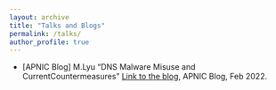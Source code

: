 ```yaml
---
layout: archive
title: "Talks and Blogs"
permalink: /talks/
author_profile: true
---
```

<!-- 
{% if site.talkmap_link == true %}

<p style="text-decoration:underline;"><a href="/talkmap.html">See a map of all the places I've given a talk!</a></p>

{% endif %}

{% for post in site.talks reversed %}
  {% include archive-single-talk.html %}
{% endfor %}
 -->

* [APNIC Blog] M.Lyu “DNS Malware Misuse and CurrentCountermeasures” [Link to the blog](https://blog.apnic.net/2022/02/02/dns-malware-misuse-and-current-countermeasures/), APNIC Blog, Feb 2022.